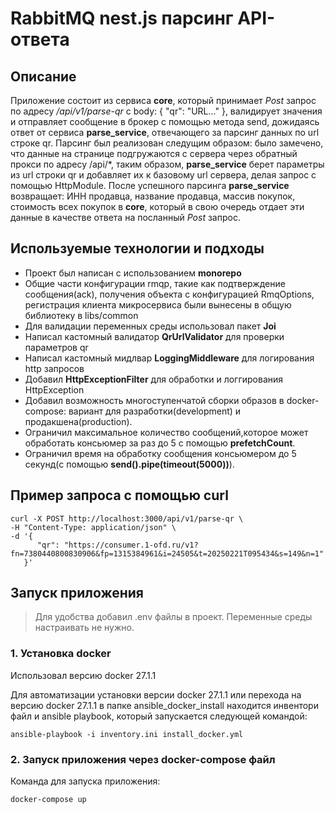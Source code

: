 # RabbitMQ nest.js парсинг API-ответа

## Описание

Приложение состоит из сервиса __core__, который принимает _Post_ запрос по адресу _/api/v1/parse-qr_ с body: { "qr": "URL..." }, валидирует значения и отправляет сообщение в брокер с помощью метода send, дожидаясь ответ от сервиса __parse_service__, отвечающего за парсинг данных по url строке qr. Парсинг был реализован следущим образом: было замечено, что данные на странице подгружаются с сервера через обратный прокси по адресу /api/*, таким образом, __parse_service__ берет параметры из url строки qr и добавляет их к базовому url сервера, делая запрос с помощью HttpModule.
После успешного парсинга __parse_service__ возвращает: ИНН продавца, название продавца, массив покупок, стоимость всех покупок в __core__, который в свою очередь отдает эти данные в качестве ответа на посланный _Post_ запрос.

## Используемые технологии и подходы
* Проект был написан с использованием __monorepo__
* Общие части конфигурации rmqp, такие как подтверждение сообщения(ack), получения объекта с конфигурацией RmqOptions, регистрация клиента микросервиса были вынесены в общую библиотеку в libs/common
* Для валидации переменных среды использовал пакет __Joi__ 
* Написал кастомный валидатор __QrUrlValidator__ для проверки параметров qr
* Написал кастомный мидлвар __LoggingMiddleware__ для логирования http запросов
* Добавил __HttpExceptionFilter__ для обработки и логгирования HttpException
* Добавил возможность многоступенчатой сборки образов в docker-compose: вариант для разработки(development) и продакшена(production).
* Ограничил максимальное количество сообщений,которое может обработать консьюмер за раз до 5 с помощью __prefetchCount__.
* Ограничил время на обработку сообщения консьюмером до 5 секунд(c помощью __send().pipe(timeout(5000))__).



## Пример запроса с помощью curl
```
curl -X POST http://localhost:3000/api/v1/parse-qr \
-H "Content-Type: application/json" \
-d '{
      "qr": "https://consumer.1-ofd.ru/v1?fn=7380440800830906&fp=1315384961&i=24505&t=20250221T095434&s=149&n=1"
   }'
```



## Запуск приложения

> Для удобства добавил .env файлы в проект. Переменные среды настраивать не нужно.

### 1. Установка docker
Использовал версию docker 27.1.1

Для автоматизации установки версии docker 27.1.1 или перехода на версию docker 27.1.1 в папке ansible_docker_install находится инвентори файл и ansible playbook, который запускается следующей командой:
```
ansible-playbook -i inventory.ini install_docker.yml
```

### 2. Запуск приложения через docker-compose файл
Команда для запуска приложения:
```
docker-compose up
```







